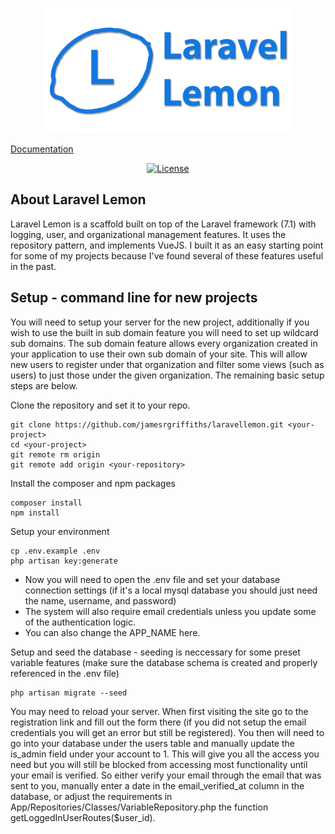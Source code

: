 <p align="center"><img src="public/logo.png" width="400"></p>

<a href="https://jamesgriffithsdevelopment.com/projects/laravellemon">Documentation</a>

<p align="center">
<a href="https://opensource.org/licenses/"><img src="https://img.shields.io/badge/License-GPL%20v3-yellow.svg" alt="License"></a>
</p>

## About Laravel Lemon

Laravel Lemon is a scaffold built on top of the Laravel framework (7.1) with logging, user, and organizational management features. It uses the repository pattern, and implements VueJS. I built it as an easy starting point for some of my projects because I've found several of these features useful in the past.

## Setup - command line for new projects
You will need to setup your server for the new project, additionally if you wish to use the built in sub domain feature you will need to set up wildcard sub domains. The sub domain feature allows every organization created in your application to use their own sub domain of your site. This will allow new users to register under that organization and filter some views (such as users) to just those under the given organization. The remaining basic setup steps are below.

Clone the repository and set it to your repo.
```
git clone https://github.com/jamesrgriffiths/laravellemon.git <your-project>
cd <your-project>
git remote rm origin
git remote add origin <your-repository>
```

Install the composer and npm packages
```
composer install
npm install
```

Setup your environment
```
cp .env.example .env
php artisan key:generate
```
 - Now you will need to open the .env file and set your database connection settings (if it's a local mysql database you should just need the name, username, and password)
 - The system will also require email credentials unless you update some of the authentication logic.
 - You can also change the APP_NAME here.
 
 Setup and seed the database - seeding is neccessary for some preset variable features (make sure the database schema is created and properly referenced in the .env file)
 ```
 php artisan migrate --seed
 ```
 
 You may need to reload your server. When first visiting the site go to the registration link and fill out the form there (if you did not setup the email credentials you will get an error but still be registered). You then will need to go into your database under the users table and manually update the is_admin field under your account to 1. This will give you all the access you need but you will still be blocked from accessing most functionality until your email is verified. So either verify your email through the email that was sent to you, manually enter a date in the email_verified_at column in the database, or adjust the requirements in App/Repositories/Classes/VariableRepository.php the function getLoggedInUserRoutes($user_id).
